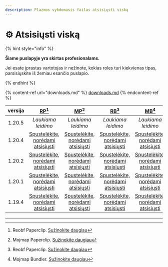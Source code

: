 ```yaml
---
description: Plazmos vykdomasis failas atsisiųsti viską
---
```


# ⚙️ Atsisiųsti viską

{% hint style="info" %}

**Šiame puslapyje yra skirtas profesionalams.**

Jei esate įprastas vartotojas ir nežinote, kokias roles turi kiekvienas tipas,
parsisiųskite iš žemiau esančio puslapio.

{% endhint %}

{% content-ref url="downloads.md" %}
[downloads.md](downloads.md)
{% endcontent-ref %}

| versija |                                                                  [RP](#user-content-fn-1)[^1]                                                                 |                                                                  [MP](#user-content-fn-2)[^2]                                                                  |                                                                 [RB](#user-content-fn-3)[^3]                                                                |                                                                 [MB](#user-content-fn-4)[^4]                                                                 |
| :-----: | :-----------------------------------------------------------------------------------------------------------------------------------------------------------: | :------------------------------------------------------------------------------------------------------------------------------------------------------------: | :---------------------------------------------------------------------------------------------------------------------------------------------------------: | :----------------------------------------------------------------------------------------------------------------------------------------------------------: |
|  1.20.5 |                                                                       _Laukiama leidimo_                                                                      |                                                                       _Laukiama leidimo_                                                                       |                                                                      _Laukiama leidimo_                                                                     |                                                                      _Laukiama leidimo_                                                                      |
|  1.20.4 | [Spustelėkite, norėdami atsisiųsti](https://github.com/PlazmaMC/Plazma/releases/download/build/1.19.4/latest/plazma-paperclip-1.20.4-R0.1-SNAPSHOT-reobf.jar) | [Spustelėkite, norėdami atsisiųsti](https://github.com/PlazmaMC/Plazma/releases/download/build/1.19.4/latest/plazma-paperclip-1.20.4-R0.1-SNAPSHOT-mojmap.jar) | [Spustelėkite, norėdami atsisiųsti](https://github.com/PlazmaMC/Plazma/releases/download/build/1.19.4/latest/plazma-bundler-1.20.4-R0.1-SNAPSHOT-reobf.jar) | [Spustelėkite, norėdami atsisiųsti](https://github.com/PlazmaMC/Plazma/releases/download/build/1.19.4/latest/plazma-bundler-1.20.4-R0.1-SNAPSHOT-mojmap.jar) |
|  1.20.2 | [Spustelėkite, norėdami atsisiųsti](https://github.com/PlazmaMC/Plazma/releases/download/build/1.19.4/latest/plazma-paperclip-1.20.2-R0.1-SNAPSHOT-reobf.jar) | [Spustelėkite, norėdami atsisiųsti](https://github.com/PlazmaMC/Plazma/releases/download/build/1.19.4/latest/plazma-paperclip-1.20.2-R0.1-SNAPSHOT-mojmap.jar) | [Spustelėkite, norėdami atsisiųsti](https://github.com/PlazmaMC/Plazma/releases/download/build/1.19.4/latest/plazma-bundler-1.20.2-R0.1-SNAPSHOT-reobf.jar) | [Spustelėkite, norėdami atsisiųsti](https://github.com/PlazmaMC/Plazma/releases/download/build/1.19.4/latest/plazma-bundler-1.20.2-R0.1-SNAPSHOT-mojmap.jar) |
|  1.20.1 | [Spustelėkite, norėdami atsisiųsti](https://github.com/PlazmaMC/Plazma/releases/download/build/1.19.4/latest/plazma-paperclip-1.20.1-R0.1-SNAPSHOT-reobf.jar) | [Spustelėkite, norėdami atsisiųsti](https://github.com/PlazmaMC/Plazma/releases/download/build/1.19.4/latest/plazma-paperclip-1.20.1-R0.1-SNAPSHOT-mojmap.jar) | [Spustelėkite, norėdami atsisiųsti](https://github.com/PlazmaMC/Plazma/releases/download/build/1.19.4/latest/plazma-bundler-1.20.1-R0.1-SNAPSHOT-reobf.jar) | [Spustelėkite, norėdami atsisiųsti](https://github.com/PlazmaMC/Plazma/releases/download/build/1.19.4/latest/plazma-bundler-1.20.1-R0.1-SNAPSHOT-mojmap.jar) |
|  1.19.4 | [Spustelėkite, norėdami atsisiųsti](https://github.com/PlazmaMC/Plazma/releases/download/build/1.19.4/latest/plazma-paperclip-1.19.4-R0.1-SNAPSHOT-reobf.jar) | [Spustelėkite, norėdami atsisiųsti](https://github.com/PlazmaMC/Plazma/releases/download/build/1.19.4/latest/plazma-paperclip-1.19.4-R0.1-SNAPSHOT-mojmap.jar) | [Spustelėkite, norėdami atsisiųsti](https://github.com/PlazmaMC/Plazma/releases/download/build/1.19.4/latest/plazma-bundler-1.19.4-R0.1-SNAPSHOT-reobf.jar) | [Spustelėkite, norėdami atsisiųsti](https://github.com/PlazmaMC/Plazma/releases/download/build/1.19.4/latest/plazma-bundler-1.19.4-R0.1-SNAPSHOT-mojmap.jar) |

***

[^1]: Reobf Paperclip. [Sužinokite daugiau](/about/administration/getting-started#id-2)

[^2]: Mojmap Paperclip. [Sužinokite daugiau](/about/administration/getting-started#id-2)

[^3]: Reobf Paperclip. [Sužinokite daugiau](/about/administration/getting-started#id-2)

[^4]: Mojmap Bundler. [Sužinokite daugiau](/about/administration/getting-started#id-2)
